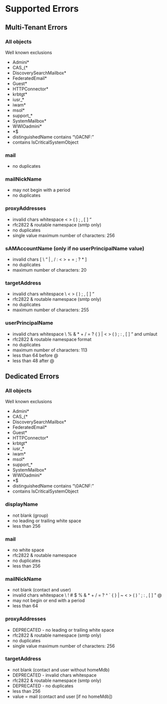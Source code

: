 # Supported Errors

## Multi-Tenant Errors

### All objects

Well known exclusions

- Admini*
- CAS_{*
- DiscoverySearchMailbox*
- FederatedEmail*
- Guest*
- HTTPConnector*
- krbtgt*
- iusr_*
- iwam*
- msol*
- support_*
- SystemMailbox*
- WWIOadmini*
- *$
- distinguishedName contains “\0ACNF:”
- contains IsCriticalSystemObject

### mail
- no duplicates 

### mailNickName
- may not begin with a period
- no duplicates

### proxyAddresses
- invalid chars whitespace < > ( ) ; , [ ] “
- rfc2822 & routable namespace (smtp only)
- no duplicates
- single value maximum number of characters: 256

### sAMAccountName (only if no userPrincipalName value)
- invalid chars  [ \ “ | , / : < > + = ; ? * ]
- no duplicates
- maximum number of characters: 20
### targetAddress
- invalid chars whitespace \ < > ( ) ; , [ ] “
- rfc2822 & routable namespace (smtp only)
- no duplicates 
- maximum number of characters: 255
### userPrincipalName
- invalid chars whitespace \ % & * + / = ?  { } | < > ( ) ; : , [ ] “ and umlaut
- rfc2822 & routable namespace format
- no duplicates 
- maximum number of characters: 113
- less than 64 before @
- less than 48 after @

## Dedicated Errors

### All objects

Well known exclusions

- Admini*
- CAS_{*
- DiscoverySearchMailbox*
- FederatedEmail*
- Guest*
- HTTPConnector*
- krbtgt*
- iusr_*
- iwam*
- msol*
- support_*
- SystemMailbox*
- WWIOadmini*
- *$
- distinguishedName contains “\0ACNF:”
- contains IsCriticalSystemObject

### displayName
- not blank (group)
- no leading or trailing white space
- less than 256

### mail
- no white space
- rfc2822 & routable namespace
- no duplicates 
- less than 256

### mailNickName
- not blank (contact and user)
- invalid chars whitespace \ ! # $ % & * + / = ? ^ ` { } | ~ < > ( ) ' ; : , [ ] " @
- may not begin or end with a period
- less than 64

### proxyAddresses
- DEPRECATED - no leading or trailing white space
- rfc2822 & routable namespace (smtp only)
- no duplicates
- single value maximum number of characters: 256

### targetAddress
- not blank (contact and user without homeMdb)
- DEPRECATED - invalid chars whitespace
- rfc2822 & routable namespace (smtp only)
- DEPRECATED - no duplicates 
- less than 256
- value = mail (contact and user [if no homeMdb])